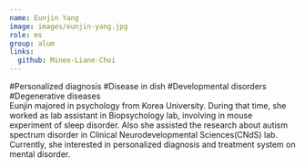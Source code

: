 ```yaml
---
name: Eunjin Yang
image: images/eunjin-yang.jpg
role: ms
group: alum
links:
  github: Minee-Liane-Choi
---
```


#Personalized diagnosis #Disease in dish #Developmental disorders #Degenerative diseases <br>
Eunjin majored in psychology from Korea University. During that time, she worked as lab assistant in Biopsychology lab, involving in mouse experiment of sleep disorder. Also she assisted the research about autism spectrum disorder in Clinical Neurodevelopmental Sciences(CNdS) lab. Currently, she interested in personalized diagnosis and treatment system on mental disorder.
